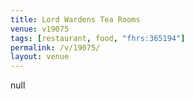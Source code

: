 ```yaml
---
title: Lord Wardens Tea Rooms
venue: v19075
tags: [restaurant, food, "fhrs:365194"]
permalink: /v/19075/
layout: venue
---
```

null